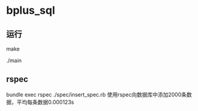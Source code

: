 # bplus_sql
## 运行

make

./main

## rspec

bundle exec rspec ./spec/insert_spec.rb
使用rspec向数据库中添加2000条数据，平均每条数据0.000123s
